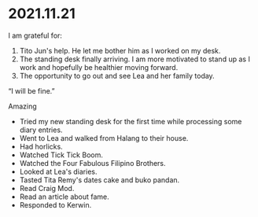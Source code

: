 # 2021.11.21

I am grateful for:

1. Tito Jun's help. He let me bother him as I worked on my desk.
2. The standing desk finally arriving. I am more motivated to stand up as I work and hopefully be healthier moving forward.
3. The opportunity to go out and see Lea and her family today.

“I will be fine.”

Amazing

- Tried my new standing desk for the first time while processing some diary entries.
- Went to Lea and walked from Halang to their house.
- Had horlicks.
- Watched Tick Tick Boom.
- Watched the Four Fabulous Filipino Brothers.
- Looked at Lea's diaries.
- Tasted Tita Remy's dates cake and buko pandan.
- Read Craig Mod.
- Read an article about fame.
- Responded to Kerwin.

